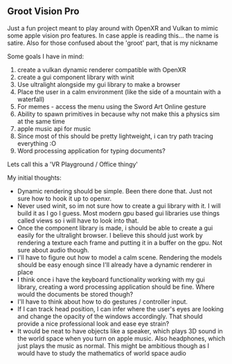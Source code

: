 ## Groot Vision Pro ##
Just a fun project meant to play around with OpenXR and Vulkan to mimic some apple vision pro features. In case apple is reading this... the name is satire. Also for those confused about the 'groot' part, that is my nickname

Some goals I have in mind:
1. create a vulkan dynamic renderer compatible with OpenXR
2. create a gui component library with winit
3. Use ultralight alongside my gui library to make a browser
4. Place the user in a calm environment (like the side of a mountain with a waterfall)
5. For memes - access the menu using the Sword Art Online gesture
6. Ability to spawn primitives in because why not make this a physics sim at the same time
7. apple music api for music
8. Since most of this should be pretty lightweight, i can try path tracing everything :O
9. Word processing application for typing documents?

Lets call this a 'VR Playground / Office thingy'

My initial thoughts:
- Dynamic rendering should be simple. Been there done that. Just not sure how to hook it up to openxr.
- Never used winit, so im not sure how to create a gui library with it. I will build it as I go I guess. Most modern gpu based gui libraries use things called views so i will have to look into that.
- Once the component library is made, i should be able to create a gui easily for the ultralight browser. I believe this should just work by rendering a texture each frame and putting it in a buffer on the gpu. Not sure about audio though.
- I'll have to figure out how to model a calm scene. Rendering the models should be easy enough since I'll already have a dynamic renderer in place
- I think once i have the keyboard functionality working with my gui library, creating a word processing application should be fine. Where would the documents be stored though?
- I'll have to think about how to do gestures / controller input.
- If I can track head position, I can infer where the user's eyes are looking and change the opacity of the windows accordingly. That should provide a nice professional look and ease eye strain?
- It would be neat to have objects like a speaker, which plays 3D sound in the world space when you turn on apple music. Also headphones, which just plays the music as normal. This might be ambitious though as I would have to study the mathematics of world space audio